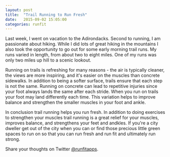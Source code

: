 ```yaml
---
layout: post
title:  "Trail Running to Run Fresh"
date:   2015-09-02 15:05:00
categories: runfit
---
```


Last week, I went on vacation to the Adirondacks. Second to running, I am passionate about hiking. While I did lots of great hiking in the mountains I also took the opportunity to go out for some early morning trail runs. My runs varied in length, from about two to eight miles. One of my runs was only two miles up hill to a scenic lookout.

Running on trails is refreshing for many reasons - the air is typically cleaner, the views are more inspiring, and it's easier on the muscles than concrete sidewalks. In addition to being a softer surface, trails ensure that each step is not the same. Running on concrete can lead to repetitive injuries since your foot always lands the same after each stride. When you run on trails your foot may land differently each time. This variation helps to improve balance and strengthen the smaller muscles in your foot and ankle.

In conclusion trail running helps you run fresh. In addition to doing exercises to strengthen your muscles trail running is a great relief for your muscles, improves balance, and strengthens your feet and andkles. If you're a city dweller get out of the city when you can or find those precious little green spaces to run on so that you can run fresh and run fit and ultimately run strong.

Share your thoughts on Twitter [@runfitapps](https://twitter.com/runfitapps).